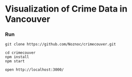 # Visualization of Crime Data in Vancouver

### Run

    git clone https://github.com/Noznoc/crimecouver.git

    cd crimecouver
    npm install
    npm start

    open http://localhost:3000/
